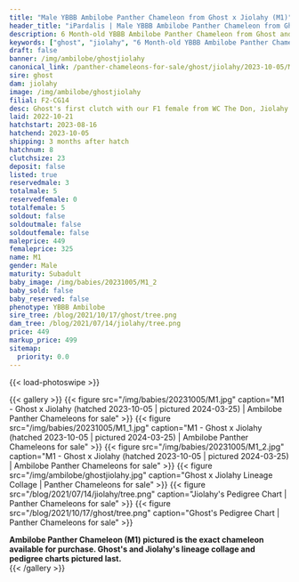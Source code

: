 ```yaml
---
title: "Male YBBB Ambilobe Panther Chameleon from Ghost x Jiolahy (M1)"
header_title: "iPardalis | Male YBBB Ambilobe Panther Chameleon from Ghost x Jiolahy | M1"
description: 6 Month-old YBBB Ambilobe Panther Chameleon from Ghost and Jiolahy. Ghost's first clutch with our F1 female from WC The Don, Jiolahy! We've included sire and dam dendrograms if available, but you can view our Ghost or Jiolahy breeder pages for more information.
keywords: ["ghost", "jiolahy", "6 Month-old YBBB Ambilobe Panther Chameleon", "baby chameleons for sale", "buy panther chameleon", "panther for sale", "ambilobe panther chameleons for sale", "ambilobe panther chameleon for sale"]
draft: false
banner: /img/ambilobe/ghostjiolahy
canonical_link: /panther-chameleons-for-sale/ghost/jiolahy/2023-10-05/M3/
sire: ghost
dam: jiolahy
image: /img/ambilobe/ghostjiolahy
filial: F2-CG14
desc: Ghost's first clutch with our F1 female from WC The Don, Jiolahy!
laid: 2022-10-21
hatchstart: 2023-08-16
hatchend: 2023-10-05
shipping: 3 months after hatch
hatchnum: 8
clutchsize: 23
deposit: false
listed: true
reservedmale: 3
totalmale: 5
reservedfemale: 0
totalfemale: 5
soldout: false
soldoutmale: false
soldoutfemale: false
maleprice: 449
femaleprice: 325
name: M1
gender: Male
maturity: Subadult
baby_image: /img/babies/20231005/M1_2
baby_sold: false
baby_reserved: false
phenotype: YBBB Ambilobe
sire_tree: /blog/2021/10/17/ghost/tree.png
dam_tree: /blog/2021/07/14/jiolahy/tree.png
price: 449
markup_price: 499
sitemap: 
  priority: 0.0
---
```


{{< load-photoswipe >}}

{{< gallery >}}
  {{< figure src="/img/babies/20231005/M1.jpg" caption="M1 - Ghost x Jiolahy (hatched 2023-10-05 | pictured 2024-03-25) | Ambilobe Panther Chameleons for sale" >}}
  {{< figure src="/img/babies/20231005/M1_1.jpg" caption="M1 - Ghost x Jiolahy (hatched 2023-10-05 | pictured 2024-03-25) | Ambilobe Panther Chameleons for sale" >}}
  {{< figure src="/img/babies/20231005/M1_2.jpg" caption="M1 - Ghost x Jiolahy (hatched 2023-10-05 | pictured 2024-03-25) | Ambilobe Panther Chameleons for sale" >}}
  {{< figure src="/img/ambilobe/ghostjiolahy.jpg" caption="Ghost x Jiolahy Lineage Collage | Panther Chameleons for sale" >}}
  {{< figure src="/blog/2021/07/14/jiolahy/tree.png" caption="Jiolahy's Pedigree Chart | Panther Chameleons for sale" >}}
  {{< figure src="/blog/2021/10/17/ghost/tree.png" caption="Ghost's Pedigree Chart | Panther Chameleons for sale" >}}
  <figcaption itemprop="description"><strong>Ambilobe Panther Chameleon (M1) pictured is the exact chameleon available for purchase. Ghost's and Jiolahy's lineage collage and pedigree charts pictured last.</strong></figcaption>
{{< /gallery >}}

